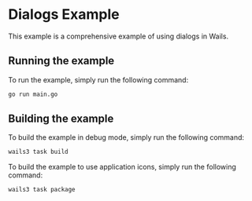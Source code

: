 # Dialogs Example

This example is a comprehensive example of using dialogs in Wails.

## Running the example

To run the example, simply run the following command:

```bash
go run main.go
```

## Building the example

To build the example in debug mode, simply run the following command:

```bash
wails3 task build
```

To build the example to use application icons, simply run the following command:

```bash
wails3 task package
```

